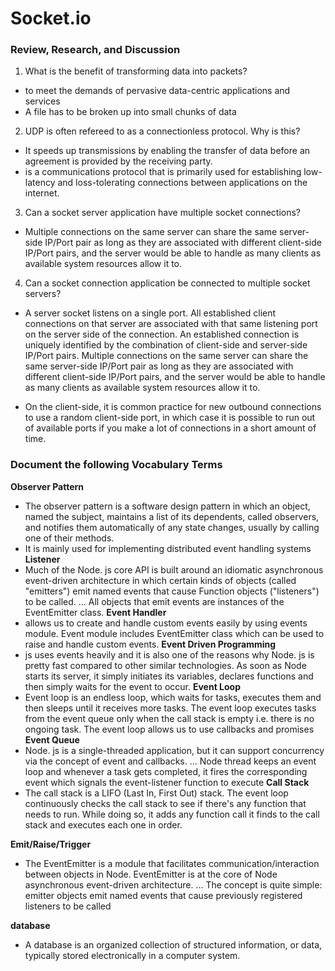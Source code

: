 # Socket.io


### Review, Research, and Discussion 


1. What is the benefit of transforming data into packets?
- to meet the demands of pervasive data-centric applications and services
- A file has to be broken up into small chunks of data
2. UDP is often refereed to as a connectionless protocol. Why is this?
- It speeds up transmissions by enabling the transfer of data before an agreement is provided by the receiving party.
- is a communications protocol that is primarily used for establishing low-latency and loss-tolerating connections between applications on the internet.
3. Can a socket server application have multiple socket connections?
- Multiple connections on the same server can share the same server-side IP/Port pair as long as they are associated with different client-side IP/Port pairs, and the server would be able to handle as many clients as available system resources allow it to.
4. Can a socket connection application be connected to multiple socket servers?

- A server socket listens on a single port. All established client connections on that server are associated with that same listening port on the server side of the connection. An established connection is uniquely identified by the combination of client-side and server-side IP/Port pairs. Multiple connections on the same server can share the same server-side IP/Port pair as long as they are associated with different client-side IP/Port pairs, and the server would be able to handle as many clients as available system resources allow it to.

- On the client-side, it is common practice for new outbound connections to use a random client-side port, in which case it is possible to run out of available ports if you make a lot of connections in a short amount of time.


### Document the following Vocabulary Terms

**Observer Pattern**
- The observer pattern is a software design pattern in which an object, named the subject, maintains a list of its dependents, called observers, and notifies them automatically of any state changes, usually by calling one of their methods.
- It is mainly used for implementing distributed event handling systems
**Listener**
- Much of the Node. js core API is built around an idiomatic asynchronous event-driven architecture in which certain kinds of objects (called "emitters") emit named events that cause Function objects ("listeners") to be called. ... All objects that emit events are instances of the EventEmitter class.
**Event Handler**
- allows us to create and handle custom events easily by using events module. Event module includes EventEmitter class which can be used to raise and handle custom events.
**Event Driven Programming**
- js uses events heavily and it is also one of the reasons why Node. js is pretty fast compared to other similar technologies. As soon as Node starts its server, it simply initiates its variables, declares functions and then simply waits for the event to occur.
**Event Loop**
- Event loop is an endless loop, which waits for tasks, executes them and then sleeps until it receives more tasks. The event loop executes tasks from the event queue only when the call stack is empty i.e. there is no ongoing task. The event loop allows us to use callbacks and promises
**Event Queue**
- Node. js is a single-threaded application, but it can support concurrency via the concept of event and callbacks. ... Node thread keeps an event loop and whenever a task gets completed, it fires the corresponding event which signals the event-listener function to execute
**Call Stack**
- The call stack is a LIFO (Last In, First Out) stack. The event loop continuously checks the call stack to see if there's any function that needs to run. While doing so, it adds any function call it finds to the call stack and executes each one in order.

**Emit/Raise/Trigger**
- The EventEmitter is a module that facilitates communication/interaction between objects in Node. EventEmitter is at the core of Node asynchronous event-driven architecture. ... The concept is quite simple: emitter objects emit named events that cause previously registered listeners to be called

**database**
- A database is an organized collection of structured information, or data, typically stored electronically in a computer system.
